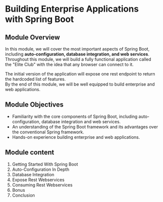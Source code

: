 # Building Enterprise Applications with Spring Boot

## Module Overview

In this module, we will cover the most important aspects of Spring Boot, including **auto-configuration, database integration, and web services**.  
 Throughout this module, we will build a fully functional application called the "Elite Club" with the idea that any browser can connect to it.

The initial version of the application will expose one rest endpoint to return the hardcoded list of features.  
 By the end of this module, we will be well equipped to build enterprise and web applications.

## Module Objectives

- Familiarity with the core components of Spring Boot, including auto-configuration, database integration and web services.
- An understanding of the Spring Boot framework and its advantages over the conventional Spring framework.
- Hands-on experience building enterprise and web applications.

## Module content

1. Getting Started With Spring Boot
2. Auto-Configuration In Depth
3. Database Integration
4. Expose Rest Webservices
5. Consuming Rest Webservices
6. Bonus
7. Conclusion
